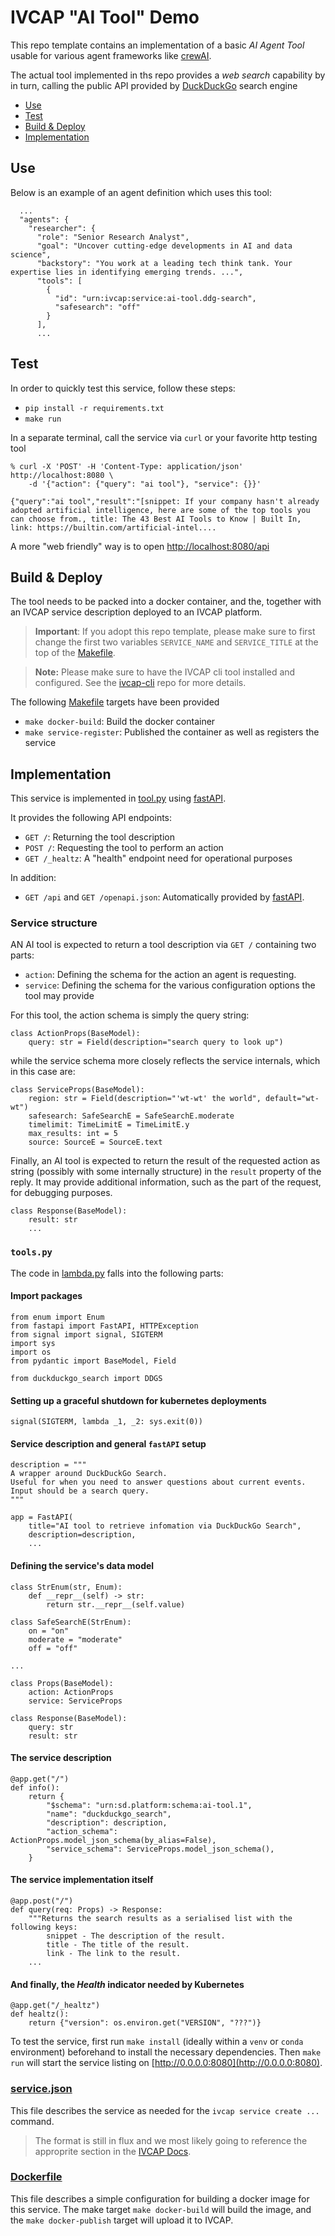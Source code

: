 # IVCAP "AI Tool" Demo

This repo template contains an implementation of a
basic _AI Agent Tool_ usable for various agent frameworks
like [crewAI](https://www.crewai.com).

The actual tool implemented in ths repo provides a _web search_
capability by in turn, calling the public API provided by
[DuckDuckGo](https://duckduck.go.com) search engine

* [Use](#use)
* [Test](#test)
* [Build & Deploy](#build)
* [Implementation](#implementation)

## Use <a name="test"></a>

Below is an example of an agent definition which uses this tool:
```
  ...
  "agents": {
    "researcher": {
      "role": "Senior Research Analyst",
      "goal": "Uncover cutting-edge developments in AI and data science",
      "backstory": "You work at a leading tech think tank. Your expertise lies in identifying emerging trends. ...",
      "tools": [
        {
          "id": "urn:ivcap:service:ai-tool.ddg-search",
          "safesearch": "off"
        }
      ],
      ...
```

## Test <a name="test"></a>

In order to quickly test this service, follow these steps:

* `pip install -r requirements.txt`
* `make run`

In a separate terminal, call the service via `curl` or your favorite http testing tool
```
% curl -X 'POST' -H 'Content-Type: application/json' http://localhost:8080 \
    -d '{"action": {"query": "ai tool"}, "service": {}}'

{"query":"ai tool","result":"[snippet: If your company hasn't already adopted artificial intelligence, here are some of the top tools you can choose from., title: The 43 Best AI Tools to Know | Built In, link: https://builtin.com/artificial-intel....
```

A more "web friendly" way is to open [http://localhost:8080/api](http://localhost:8080/api)

## Build & Deploy <a name="build"></a>

The tool needs to be packed into a docker container, and the, together with an IVCAP service description
deployed to an IVCAP platform.

> **Important**: If you adopt this repo template, please make sure to first change the first two variables
`SERVICE_NAME` and `SERVICE_TITLE` at the top of the [Makefile](./Makefile).


> **Note:** Please make sure to have the IVCAP cli tool installed and configured. See the
[ivcap-cli](https://github.com/ivcap-works/ivcap-cli) repo for more details.

The following [Makefile](./Makefile) targets have been provided

* `make docker-build`: Build the docker container
* `make service-register`: Published the container as well as registers the service

## Implementation <a name="implementation"></a>

This service is implemented in [tool.py](./tool.py) using [fastAPI](https://fastapi.tiangolo.com/).

It provides the following API endpoints:

* `GET /`: Returning the tool description
* `POST /`: Requesting the tool to perform an action
* `GET /_healtz`: A "health" endpoint need for operational purposes

In addition:

* `GET /api` and `GET /openapi.json`: Automatically provided by [fastAPI](https://fastapi.tiangolo.com/).

### Service structure

AN AI tool is expected to return a tool description via `GET /` containing two parts:

* `action`: Defining the schema for the action an agent is requesting.
* `service`: Defining the schema for the various configuration options the tool may provide

For this tool, the action schema is simply the query string:
```
class ActionProps(BaseModel):
    query: str = Field(description="search query to look up")
```

while the service schema more closely reflects the service internals, which in this case are:
```
class ServiceProps(BaseModel):
    region: str = Field(description="'wt-wt' the world", default="wt-wt")
    safesearch: SafeSearchE = SafeSearchE.moderate
    timelimit: TimeLimitE = TimeLimitE.y
    max_results: int = 5
    source: SourceE = SourceE.text
```

Finally, an AI tool is expected to return the result of the requested action as string (possibly with some internally structure) in the `result` property of the reply. It may provide additional information, such as the part of the request, for debugging purposes.

```
class Response(BaseModel):
    result: str
    ...
```

### `tools.py`

The code in [lambda.py](tools.py) falls into the following parts:

#### Import packages

```
from enum import Enum
from fastapi import FastAPI, HTTPException
from signal import signal, SIGTERM
import sys
import os
from pydantic import BaseModel, Field

from duckduckgo_search import DDGS
```

#### Setting up a graceful shutdown for kubernetes deployments

```
signal(SIGTERM, lambda _1, _2: sys.exit(0))
```

#### Service description and general `fastAPI` setup

```
description = """
A wrapper around DuckDuckGo Search.
Useful for when you need to answer questions about current events.
Input should be a search query.
"""

app = FastAPI(
    title="AI tool to retrieve infomation via DuckDuckGo Search",
    description=description,
    ...
```

#### Defining the service's data model

```
class StrEnum(str, Enum):
    def __repr__(self) -> str:
        return str.__repr__(self.value)

class SafeSearchE(StrEnum):
    on = "on"
    moderate = "moderate"
    off = "off"

...

class Props(BaseModel):
    action: ActionProps
    service: ServiceProps

class Response(BaseModel):
    query: str
    result: str
```

#### The service description

```
@app.get("/")
def info():
    return {
        "$schema": "urn:sd.platform:schema:ai-tool.1",
        "name": "duckduckgo_search",
        "description": description,
        "action_schema":  ActionProps.model_json_schema(by_alias=False),
        "service_schema": ServiceProps.model_json_schema(),
    }
```

#### The service implementation itself

```
@app.post("/")
def query(req: Props) -> Response:
    """Returns the search results as a serialised list with the following keys:
        snippet - The description of the result.
        title - The title of the result.
        link - The link to the result.
    ...
```

#### And finally, the _Health_ indicator needed by Kubernetes

```
@app.get("/_healtz")
def healtz():
    return {"version": os.environ.get("VERSION", "???")}
```

To test the service, first run `make install` (ideally within a `venv` or `conda` environment) beforehand to install the necessary dependencies. Then `make run` will start the service listing on [http://0.0.0.0:8080](http://0.0.0.0:8080).

### [service.json](./service.json)

This file describes the service as needed for the `ivcap service create ...` command.

> The format is still in flux and we most likely going to reference
the approprite section in the [IVCAP Docs](https://ivcap-works.github.io/ivcap-docs/).

### [Dockerfile](./Dockerfile)

This file describes a simple configuration for building a docker image for
this service. The make target `make docker-build` will build the image, and
the `make docker-publish` target will upload it to IVCAP.
